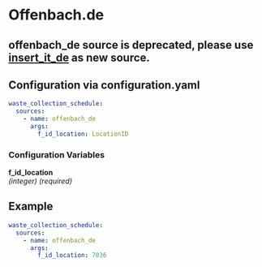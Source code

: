 # Offenbach.de 


## offenbach_de source is deprecated, please use [insert_it_de](https://github.com/mampfes/hacs_waste_collection_schedule/blob/master/doc/source/insert_it_de.md) as new source.

## Configuration via configuration.yaml

```yaml
waste_collection_schedule:
  sources:
    - name: offenbach_de
      args:
        f_id_location: LocationID
```

### Configuration Variables

**f_id_location**  
*(integer) (required)*


## Example

```yaml
waste_collection_schedule:
  sources:
    - name: offenbach_de
      args:
        f_id_location: 7036
```